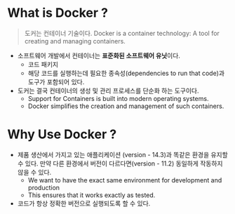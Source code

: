 # What is Docker ?
> 도커는 컨테이너 기술이다.
Docker is a container technology: A tool for creating and managing containers.

- 소프트웨어 개발에서 컨테이너는 **표준화된 소프트웨어 유닛**이다.
	- 코드 패키지
	- 해당 코드를 실행하는데 필요한 종속성(dependencies to run that code)과 도구가 포함되어 있다.
- 도커는 결국 컨테이너의 생성 및 관리 프로세스를 단순화 하는 도구이다.
	- Support for Containers is built into modern operating systems.
	- Docker simplifies the creation and management of such containers.

# Why Use Docker ?
- 제품 생산에서 가지고 있는 애플리케이션 (version - 14.3)과 똑같은 환경을 유지할 수 있다. 만약 다른 환경에서 버전이 다르다면(version - 11.2) 동일하게 작동하지 않을 수 있다.
	- We want to have the exact same environment for development and production
	- This ensures that it works exactly as tested.
- 코드가 항상 정확한 버전으로 실행되도록 할 수 있다.
